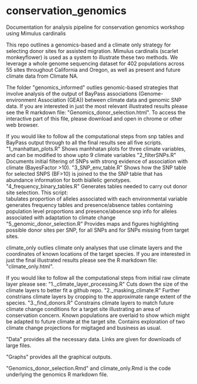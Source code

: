 # conservation_genomics
Documentation for analysis pipeline for conservation genomics workshop using Mimulus cardinalis

This repo outlines a genomics-based and a climate only strategy for selecting donor sites for assisted migration.
Mimulus cardinalis (scarlet monkeyflower) is used as a system to illustrate these two methods. We leverage a whole genome sequencing dataset for 402 populations across 55 sites throughout California and Oregon, as well as present and future climate data from Climate NA.


The folder "genomics_informed" outlies genomic-based strategies that involve analysis of the output of BayPass associations (Genome-environment Association (GEA)) between climate data and genomic SNP data.
If you are interested in just the most relevant illustrated results please see the R markdown file: "Genomics_donor_selection.html". To access the interactive part of this file, please download and open in chrome or other web browser.

If you would like to follow all the computational steps from snp tables and BayPass output through to all the final results see all five scripts.
"1_manhattan_plots.R"  Shows manhhatan plots for three climate variables, and can be modified to show upto 9 climate variables
"2_filterSNPs.R"  Documents initial filtering of SNPs with strong evidence of association with climate (BayesFactor >10).
"3_SNP_env_table.R"  Shows how the SNP table for selected SNPS (BF>10) is joined to the the SNP table that has abundance information for both biallelic genotypes.
"4_frequency_binary_tables.R"  Generates tables needed to carry out donor site selection. 
  This script:  
  tabulates proportion of alleles associated with each environmental variable
  generates frequency tables and presence/absence tables containing population level proportions and presence/absence snp info for alleles associated with adaptation to climate change
"5_genomic_donor_selection.R" Provides maps and figures highlighting possible donor sites per SNP, for all SNPs and for SNPs missing from target sites.


climate_only outlies climate only analyses that use climate layers and the coordinates of known locations of the target species.
If you are interested in just the final illustrated results please see the R markdown file: "climate_only.html".

If you would like to follow all the computational steps from initial raw climate layer please see:
"1._climate_layer_processing.R"  Cuts down the size of the climate layers to better fit a github repo.
"2._masking_climate.R"  Further constrians climate layers by cropping to the approximate range extent of the species.
"3._find_donors.R"  Constrains climate layers to match future climate change conditions for a target site illustrating an area of conservation concern. Known populations are overlaid to show which might be adapted to future climate at the target site. Contains exploration of two climate change projections for migitaged and business as usual.


"Data" provides all the necessary data. Links are given for downloads of large files. 

"Graphs" provides all the graphical outputs.

"Genomics_donor_selection.Rmd" and climate_only.Rmd is the code underlying the genomics R markdown file.
